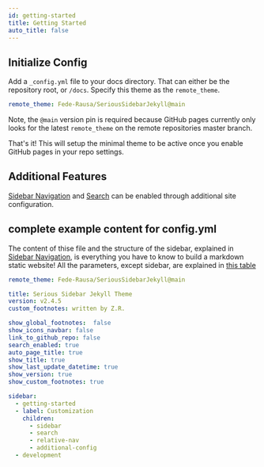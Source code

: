 ```yaml
---
id: getting-started
title: Getting Started
auto_title: false
---
```


## Initialize Config

Add a `_config.yml` file to your docs directory. That can either be the repository root, or `/docs`.
Specify this theme as the `remote_theme`.

```yaml
remote_theme: Fede-Rausa/SeriousSidebarJekyll@main
```

Note, the `@main` version pin is required because GitHub pages currently only looks for the latest
`remote_theme` on the remote repositories master branch.

That's it! This will setup the minimal theme to be active once you enable GitHub pages in your
repo settings.


## Additional Features

[Sidebar Navigation](./customization/sidebar.md) and [Search](./customization/search.md) can be
enabled through additional site configuration.


## complete example content for config.yml
The content of thise file and the structure of the sidebar, explained in [Sidebar Navigation](./customization/sidebar.md), is everything you have to know
to build a markdown static website!
All the parameters, except sidebar, are explained in [this table](https://fede-rausa.github.io/SeriousSidebarJekyll/customization/additional.html)

```yaml
remote_theme: Fede-Rausa/SeriousSidebarJekyll@main

title: Serious Sidebar Jekyll Theme
version: v2.4.5
custom_footnotes: written by Z.R.

show_global_footnotes:  false
show_icons_navbar: false
link_to_github_repo: false
search_enabled: true
auto_page_title: true
show_title: true
show_last_update_datetime: true
show_version: true
show_custom_footnotes: true

sidebar:
  - getting-started
  - label: Customization
    children:
      - sidebar
      - search
      - relative-nav
      - additional-config
  - development
```
